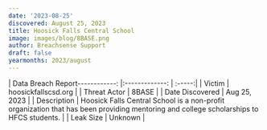 ```yaml
---
date: '2023-08-25'
discovered: August 25, 2023
title: Hoosick Falls Central School
image: images/blog/8BASE.png
author: Breachsense Support
draft: false
yearmonths: 2023/august
---
```


| Data Breach Report------------:     |:-------------:    | :-----:|
| Victim      | hoosickfallscsd.org      | 
| Threat Actor      | 8BASE      | 
| Date Discovered      | Aug 25, 2023      | 
| Description      | Hoosick Falls Central School is a non-profit organization that has been providing mentoring and college scholarships to HFCS students.      | 
| Leak Size      | Unknown      | 


